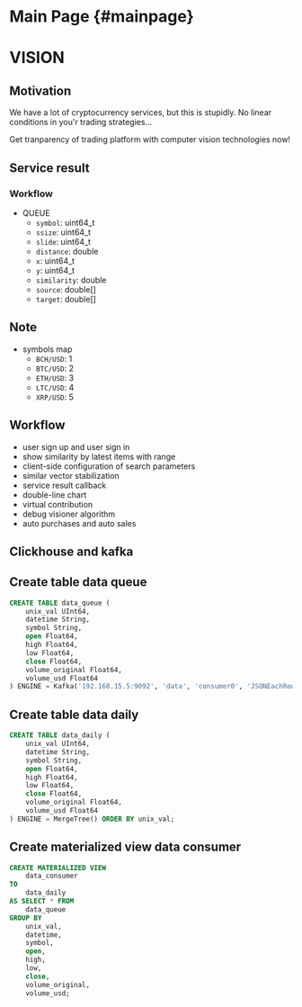 # Main Page {#mainpage}

# VISION

## Motivation

We have a lot of cryptocurrency services, but this is stupidly. No linear conditions in you'r trading strategies...

Get tranparency of trading platform with computer vision technologies now!

## Service result

### Workflow

-   QUEUE
    -   `symbol`: uint64_t
    -   `ssize`: uint64_t
    -   `slide`: uint64_t
    -   `distance`: double
    -   `x`: uint64_t
    -   `y`: uint64_t
    -   `similarity`: double
    -   `source`: double[]
    -   `target`: double[]

## Note

-   symbols map
    -   `BCH/USD`: 1
    -   `BTC/USD`: 2
    -   `ETH/USD`: 3
    -   `LTC/USD`: 4
    -   `XRP/USD`: 5

## Workflow

-   user sign up and user sign in
-   show similarity by latest items with range
-   client-side configuration of search parameters
-   similar vector stabilization
-   service result callback
-   double-line chart
-   virtual contribution
-   debug visioner algorithm
-   auto purchases and auto sales

## Clickhouse and kafka

## Create table data queue

```sql
CREATE TABLE data_queue (
    unix_val UInt64,
    datetime String,
    symbol String,
    open Float64,
    high Float64,
    low Float64,
    close Float64,
    volume_original Float64,
    volume_usd Float64
) ENGINE = Kafka('192.168.15.5:9092', 'data', 'consumer0', 'JSONEachRow');
```

## Create table data daily

```sql
CREATE TABLE data_daily (
    unix_val UInt64,
    datetime String,
    symbol String,
    open Float64,
    high Float64,
    low Float64,
    close Float64,
    volume_original Float64,
    volume_usd Float64
) ENGINE = MergeTree() ORDER BY unix_val;
```

## Create materialized view data consumer

```sql
CREATE MATERIALIZED VIEW
	data_consumer 
TO 
	data_daily
AS SELECT * FROM
	data_queue 
GROUP BY 
	unix_val, 
	datetime, 
	symbol, 
	open, 
	high, 
	low, 
	close,
	volume_original, 
	volume_usd;
```